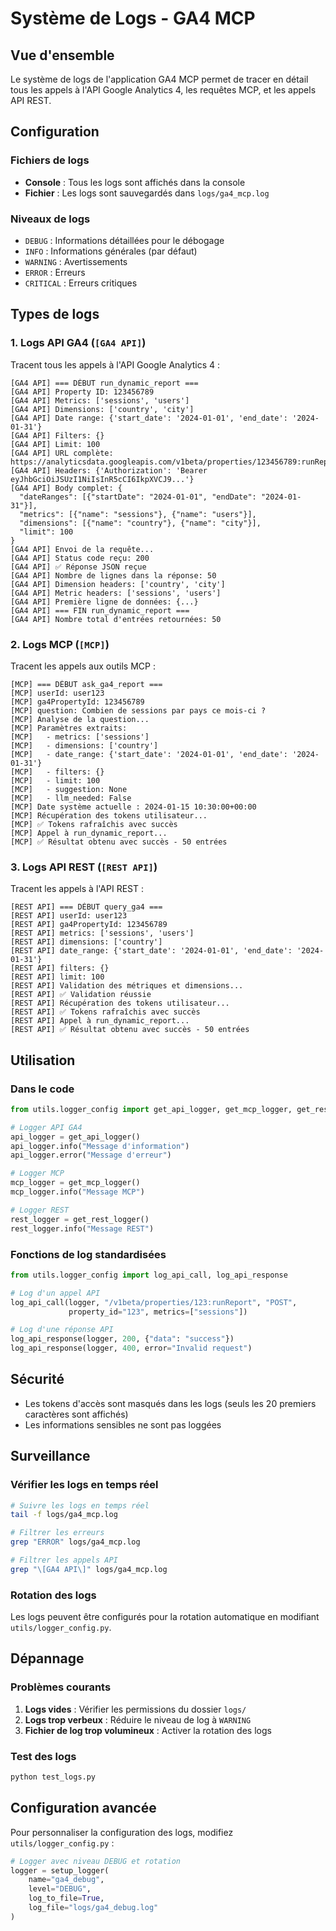 # Système de Logs - GA4 MCP

## Vue d'ensemble

Le système de logs de l'application GA4 MCP permet de tracer en détail tous les appels à l'API Google Analytics 4, les requêtes MCP, et les appels API REST.

## Configuration

### Fichiers de logs

- **Console** : Tous les logs sont affichés dans la console
- **Fichier** : Les logs sont sauvegardés dans `logs/ga4_mcp.log`

### Niveaux de logs

- `DEBUG` : Informations détaillées pour le débogage
- `INFO` : Informations générales (par défaut)
- `WARNING` : Avertissements
- `ERROR` : Erreurs
- `CRITICAL` : Erreurs critiques

## Types de logs

### 1. Logs API GA4 (`[GA4 API]`)

Tracent tous les appels à l'API Google Analytics 4 :

```
[GA4 API] === DÉBUT run_dynamic_report ===
[GA4 API] Property ID: 123456789
[GA4 API] Metrics: ['sessions', 'users']
[GA4 API] Dimensions: ['country', 'city']
[GA4 API] Date range: {'start_date': '2024-01-01', 'end_date': '2024-01-31'}
[GA4 API] Filters: {}
[GA4 API] Limit: 100
[GA4 API] URL complète: https://analyticsdata.googleapis.com/v1beta/properties/123456789:runReport
[GA4 API] Headers: {'Authorization': 'Bearer eyJhbGciOiJSUzI1NiIsInR5cCI6IkpXVCJ9...'}
[GA4 API] Body complet: {
  "dateRanges": [{"startDate": "2024-01-01", "endDate": "2024-01-31"}],
  "metrics": [{"name": "sessions"}, {"name": "users"}],
  "dimensions": [{"name": "country"}, {"name": "city"}],
  "limit": 100
}
[GA4 API] Envoi de la requête...
[GA4 API] Status code reçu: 200
[GA4 API] ✅ Réponse JSON reçue
[GA4 API] Nombre de lignes dans la réponse: 50
[GA4 API] Dimension headers: ['country', 'city']
[GA4 API] Metric headers: ['sessions', 'users']
[GA4 API] Première ligne de données: {...}
[GA4 API] === FIN run_dynamic_report ===
[GA4 API] Nombre total d'entrées retournées: 50
```

### 2. Logs MCP (`[MCP]`)

Tracent les appels aux outils MCP :

```
[MCP] === DÉBUT ask_ga4_report ===
[MCP] userId: user123
[MCP] ga4PropertyId: 123456789
[MCP] question: Combien de sessions par pays ce mois-ci ?
[MCP] Analyse de la question...
[MCP] Paramètres extraits:
[MCP]   - metrics: ['sessions']
[MCP]   - dimensions: ['country']
[MCP]   - date_range: {'start_date': '2024-01-01', 'end_date': '2024-01-31'}
[MCP]   - filters: {}
[MCP]   - limit: 100
[MCP]   - suggestion: None
[MCP]   - llm_needed: False
[MCP] Date système actuelle : 2024-01-15 10:30:00+00:00
[MCP] Récupération des tokens utilisateur...
[MCP] ✅ Tokens rafraîchis avec succès
[MCP] Appel à run_dynamic_report...
[MCP] ✅ Résultat obtenu avec succès - 50 entrées
```

### 3. Logs API REST (`[REST API]`)

Tracent les appels à l'API REST :

```
[REST API] === DÉBUT query_ga4 ===
[REST API] userId: user123
[REST API] ga4PropertyId: 123456789
[REST API] metrics: ['sessions', 'users']
[REST API] dimensions: ['country']
[REST API] date_range: {'start_date': '2024-01-01', 'end_date': '2024-01-31'}
[REST API] filters: {}
[REST API] limit: 100
[REST API] Validation des métriques et dimensions...
[REST API] ✅ Validation réussie
[REST API] Récupération des tokens utilisateur...
[REST API] ✅ Tokens rafraîchis avec succès
[REST API] Appel à run_dynamic_report...
[REST API] ✅ Résultat obtenu avec succès - 50 entrées
```

## Utilisation

### Dans le code

```python
from utils.logger_config import get_api_logger, get_mcp_logger, get_rest_logger

# Logger API GA4
api_logger = get_api_logger()
api_logger.info("Message d'information")
api_logger.error("Message d'erreur")

# Logger MCP
mcp_logger = get_mcp_logger()
mcp_logger.info("Message MCP")

# Logger REST
rest_logger = get_rest_logger()
rest_logger.info("Message REST")
```

### Fonctions de log standardisées

```python
from utils.logger_config import log_api_call, log_api_response

# Log d'un appel API
log_api_call(logger, "/v1beta/properties/123:runReport", "POST", 
             property_id="123", metrics=["sessions"])

# Log d'une réponse API
log_api_response(logger, 200, {"data": "success"})
log_api_response(logger, 400, error="Invalid request")
```

## Sécurité

- Les tokens d'accès sont masqués dans les logs (seuls les 20 premiers caractères sont affichés)
- Les informations sensibles ne sont pas loggées

## Surveillance

### Vérifier les logs en temps réel

```bash
# Suivre les logs en temps réel
tail -f logs/ga4_mcp.log

# Filtrer les erreurs
grep "ERROR" logs/ga4_mcp.log

# Filtrer les appels API
grep "\[GA4 API\]" logs/ga4_mcp.log
```

### Rotation des logs

Les logs peuvent être configurés pour la rotation automatique en modifiant `utils/logger_config.py`.

## Dépannage

### Problèmes courants

1. **Logs vides** : Vérifier les permissions du dossier `logs/`
2. **Logs trop verbeux** : Réduire le niveau de log à `WARNING`
3. **Fichier de log trop volumineux** : Activer la rotation des logs

### Test des logs

```bash
python test_logs.py
```

## Configuration avancée

Pour personnaliser la configuration des logs, modifiez `utils/logger_config.py` :

```python
# Logger avec niveau DEBUG et rotation
logger = setup_logger(
    name="ga4_debug",
    level="DEBUG",
    log_to_file=True,
    log_file="logs/ga4_debug.log"
)
``` 